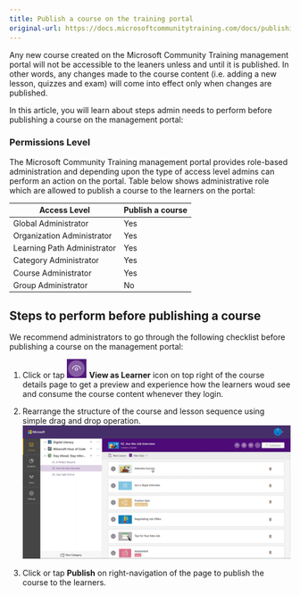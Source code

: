 ```yaml
---
title: Publish a course on the training portal
original-url: https://docs.microsoftcommunitytraining.com/docs/publishing-course
---
```

Any new course created on the Microsoft Community Training management portal will not be accessible to the leaners unless and until it is published. In other words, any changes made to the course content (i.e. adding a new lesson, quizzes and exam) will come into effect only when changes are published. 

In this article, you will learn about steps admin needs to perform before publishing a course on the management portal:

### Permissions Level

The Microsoft Community Training  management portal provides role-based administration and depending upon the type of access level admins can perform an action on the portal. Table below shows administrative role which are allowed to publish a course to the learners on the portal:

| Access Level  | Publish a course |
| --- | --- |
| Global Administrator | Yes |
| Organization Administrator | Yes |
| Learning Path Administrator | Yes |
| Category Administrator | Yes |
| Course Administrator | Yes |
| Group Administrator | No |

## Steps to perform before publishing a course

We recommend administrators to go through the following checklist before publishing a course on the management portal:

1.	Click or tap ![View](../../../media/View.png)  **View as Learner** icon on top right of the course details page to get a preview and experience how the learners woud see and consume the course content whenever they login.  

2.	Rearrange the structure of the course and lesson sequence using simple drag and drop operation.
![move courses-final \(003\)](../../../media/move%20courses-final%20%28003%29%281%29.gif)

3. Click or tap **Publish** on right-navigation of the page to publish the course to the learners.
